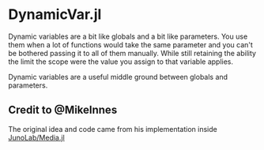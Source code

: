 # DynamicVar.jl

Dynamic variables are a bit like globals and a bit like parameters. You use them when a lot of functions would take the same parameter and you can't be bothered passing it to all of them manually. While still retaining the ability the limit the scope were the value you assign to that variable applies.

Dynamic variables are a useful middle ground between globals and parameters.

## Credit to @MikeInnes

The original idea and code came from his implementation inside [JunoLab/Media.jl](https://github.com/JunoLab/Media.jl/blob/261c57e526a68dca2b92fc5c52dacffd4ae6a956/src/dynamic.jl)
